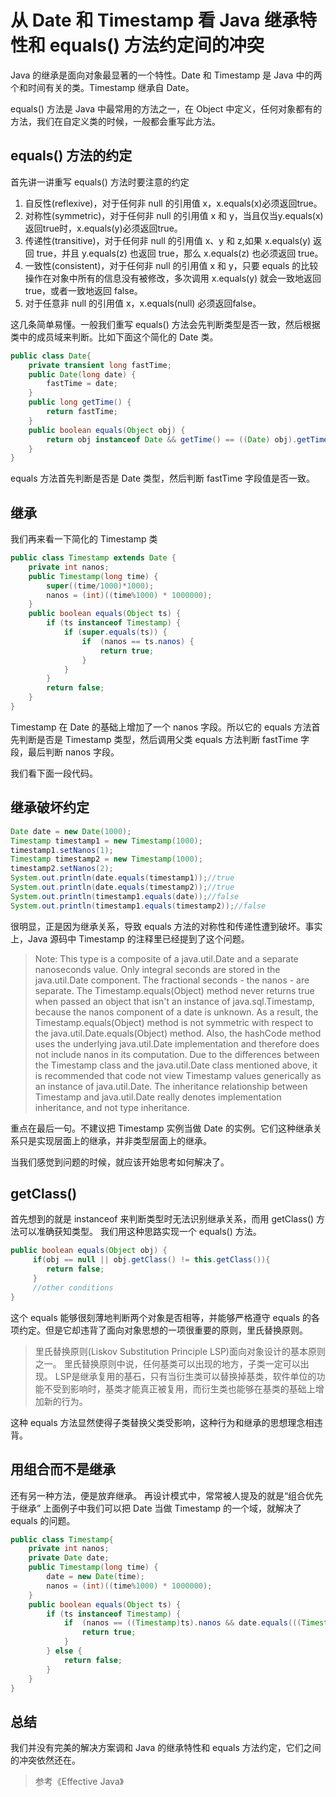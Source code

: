 # 从 Date 和 Timestamp 看 Java 继承特性和 equals() 方法约定间的冲突

Java 的继承是面向对象最显著的一个特性。Date 和 Timestamp 是 Java 中的两个和时间有关的类。Timestamp 继承自 Date。

equals() 方法是 Java 中最常用的方法之一，在 Object 中定义，任何对象都有的方法，我们在自定义类的时候，一般都会重写此方法。

## equals() 方法的约定

首先讲一讲重写 equals() 方法时要注意的约定

1. 自反性(reflexive)，对于任何非 null 的引用值 x，x.equals(x)必须返回true。
2. 对称性(symmetric)，对于任何非 null 的引用值 x 和 y，当且仅当y.equals(x)返回true时，x.equals(y)必须返回true。
3. 传递性(transitive)，对于任何非 null 的引用值 x、y 和 z,如果 x.equals(y) 返回 true，并且 y.equals(z) 也返回 true，那么 x.equals(z) 也必须返回 true。
4. 一致性(consistent)，对于任何非 null 的引用值 x 和 y，只要 equals 的比较操作在对象中所有的信息没有被修改，多次调用 x.equals(y) 就会一致地返回 true，或者一致地返回 false。
5. 对于任意非 null 的引用值 x，x.equals(null) 必须返回false。　　

这几条简单易懂。一般我们重写 equals() 方法会先判断类型是否一致，然后根据类中的成员域来判断。比如下面这个简化的 Date 类。

``` java
public class Date{
    private transient long fastTime;
    public Date(long date) {
        fastTime = date;
    }
    public long getTime() {
        return fastTime;
    }
    public boolean equals(Object obj) {
        return obj instanceof Date && getTime() == ((Date) obj).getTime();
    }
}
```

equals 方法首先判断是否是 Date 类型，然后判断 fastTime 字段值是否一致。

## 继承

我们再来看一下简化的 Timestamp 类

``` java
public class Timestamp extends Date {
    private int nanos;
    public Timestamp(long time) {
        super((time/1000)*1000);
        nanos = (int)((time%1000) * 1000000);
    }
    public boolean equals(Object ts) {
        if (ts instanceof Timestamp) {
            if (super.equals(ts)) {
                if  (nanos == ts.nanos) {
                    return true;
                } 
            } 
        } 
        return false;
    }
}
```

Timestamp 在 Date 的基础上增加了一个 nanos 字段。所以它的 equals 方法首先判断是否是 Timestamp 类型，然后调用父类 equals 方法判断 fastTime 字段，最后判断 nanos 字段。

我们看下面一段代码。

## 继承破坏约定

``` java
Date date = new Date(1000);
Timestamp timestamp1 = new Timestamp(1000);
timestamp1.setNanos(1);
Timestamp timestamp2 = new Timestamp(1000);
timestamp2.setNanos(2);
System.out.println(date.equals(timestamp1));//true
System.out.println(date.equals(timestamp2));//true
System.out.println(timestamp1.equals(date));//false
System.out.println(timestamp1.equals(timestamp2));//false
```

很明显，正是因为继承关系，导致 equals 方法的对称性和传递性遭到破坏。事实上，Java 源码中 Timestamp 的注释里已经提到了这个问题。

>Note: This type is a composite of a java.util.Date and a separate nanoseconds value. Only integral seconds are stored in the java.util.Date component. The fractional seconds - the nanos - are separate. The Timestamp.equals(Object) method never returns true when passed an object that isn't an instance of java.sql.Timestamp, because the nanos component of a date is unknown. As a result, the Timestamp.equals(Object) method is not symmetric with respect to the java.util.Date.equals(Object) method. Also, the hashCode method uses the underlying java.util.Date implementation and therefore does not include nanos in its computation.
Due to the differences between the Timestamp class and the java.util.Date class mentioned above, it is recommended that code not view Timestamp values generically as an instance of java.util.Date. The inheritance relationship between Timestamp and java.util.Date really denotes implementation inheritance, and not type inheritance.

重点在最后一句。不建议把 Timestamp 实例当做 Date 的实例。它们这种继承关系只是实现层面上的继承，并非类型层面上的继承。

当我们感觉到问题的时候，就应该开始思考如何解决了。

## getClass()

首先想到的就是 instanceof 来判断类型时无法识别继承关系，而用 getClass() 方法可以准确获知类型。
我们用这种思路实现一个 equals() 方法。

``` java
public boolean equals(Object obj) {
     if(obj == null || obj.getClass() != this.getClass()){
        return false;
     }
     //other conditions
}
```

这个 equals 能够很刻薄地判断两个对象是否相等，并能够严格遵守 equals 的各项约定。但是它却违背了面向对象思想的一项很重要的原则，里氏替换原则。

>里氏替换原则(Liskov Substitution Principle LSP)面向对象设计的基本原则之一。 里氏替换原则中说，任何基类可以出现的地方，子类一定可以出现。 LSP是继承复用的基石，只有当衍生类可以替换掉基类，软件单位的功能不受到影响时，基类才能真正被复用，而衍生类也能够在基类的基础上增加新的行为。

这种 equals 方法显然使得子类替换父类受影响，这种行为和继承的思想理念相违背。

## 用组合而不是继承

还有另一种方法，便是放弃继承。
再设计模式中，常常被人提及的就是“组合优先于继承”
上面例子中我们可以把 Date 当做 Timestamp 的一个域，就解决了 equals 的问题。

``` java
public class Timestamp{
    private int nanos;
    private Date date;
    public Timestamp(long time) {
        date = new Date(time);
        nanos = (int)((time%1000) * 1000000);
    }
    public boolean equals(Object ts) {
        if (ts instanceof Timestamp) {
            if  (nanos == ((Timestamp)ts).nanos && date.equals(((Timestamp)ts).date)) {
                return true;
            } 
        } else {
            return false;
        }
    }
}
```

## 总结

我们并没有完美的解决方案调和 Java 的继承特性和 equals 方法约定，它们之间的冲突依然还在。

>参考《Effective Java》